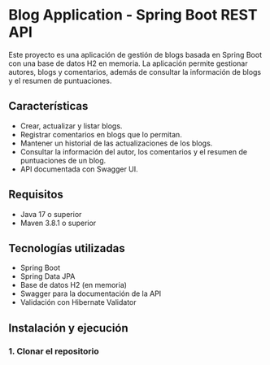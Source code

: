 # Blog Application - Spring Boot REST API

Este proyecto es una aplicación de gestión de blogs basada en Spring Boot con una base de datos H2 en memoria. La aplicación permite gestionar autores, blogs y comentarios, además de consultar la información de blogs y el resumen de puntuaciones.

## Características

- Crear, actualizar y listar blogs.
- Registrar comentarios en blogs que lo permitan.
- Mantener un historial de las actualizaciones de los blogs.
- Consultar la información del autor, los comentarios y el resumen de puntuaciones de un blog.
- API documentada con Swagger UI.

## Requisitos

- Java 17 o superior
- Maven 3.8.1 o superior

## Tecnologías utilizadas

- Spring Boot
- Spring Data JPA
- Base de datos H2 (en memoria)
- Swagger para la documentación de la API
- Validación con Hibernate Validator

## Instalación y ejecución

### 1. Clonar el repositorio
